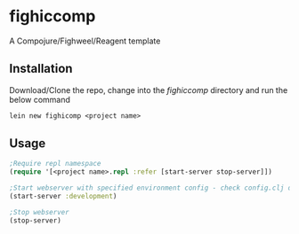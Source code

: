 # fighiccomp

A Compojure/Fighweel/Reagent template

## Installation

Download/Clone the repo, change into the *fighiccomp* directory and run the below command
```clojure
lein new fighicomp <project name>
```

## Usage
```clojure
;Require repl namespace
(require '[<project name>.repl :refer [start-server stop-server]])

;Start webserver with specified environment config - check config.clj defautl port is 5566
(start-server :development)

;Stop webserver
(stop-server)
```

